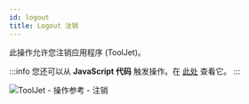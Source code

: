 ```yaml
---
id: logout
title: Logout 注销
---
```


此操作允许您注销应用程序 (ToolJet)。

:::info
您还可以从 **JavaScript 代码** 触发操作。在 [此处](/docs/how-to/run-actions-from-runjs) 查看它。
:::

<div style={{textAlign: 'center'}}>

![ToolJet - 操作参考 - 注销](/img/actions/logout/logout.png)

</div>